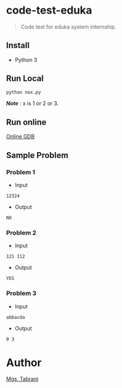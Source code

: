 # code-test-eduka
> Code test for eduka system internship.

## Install
- Python 3

## Run Local
```py
python nox.py
```
***Note*** : x is 1 or 2 or 3.

## Run online
[Online GDB](https://www.onlinegdb.com/online_python_compiler)

## Sample Problem

### Problem 1
- Input
```
12324
```
- Output
```
NO
```

### Problem 2
- Input
```
121 112
```
- Output
```
YES
```

### Problem 3
- Input
```
abbacda
```
- Output
```
0 3
```

# Author
[Mgs. Tabrani](https://github.com/mgstabrani)